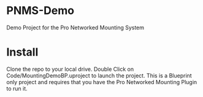 # PNMS-Demo
Demo Project for the Pro Networked Mounting System

# Install
Clone the repo to your local drive.  Double Click on Code/MountingDemoBP.uproject to launch the project.  This is a Blueprint only project and requires that you have the Pro Networked Mounting Plugin to run it.
